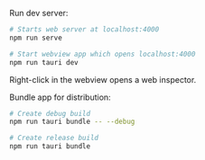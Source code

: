Run dev server:

```sh
# Starts web server at localhost:4000
npm run serve

# Start webview app which opens localhost:4000
npm run tauri dev
```

Right-click in the webview opens a web inspector.

Bundle app for distribution:

```sh
# Create debug build
npm run tauri bundle -- --debug

# Create release build
npm run tauri bundle
```
